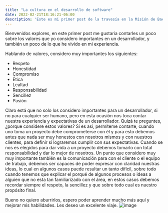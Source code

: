 ```yaml
---
title: "La cultura en el desarrollo de software"
date: 2022-02-21T18:16:21-06:00
description: 'Este es mi primer post de la travesía en la Misión de Backend con Node JS de Launch X.'
---
```


Bienvenidos explores, en este primer post me gustaría contarles un poco sobre los valores que yo considero importantes en un desarrollador, y también un poco de lo que he vivido en mi experiencia.

Hablando de valores, considero muy importantes los siguientes:

-	Respeto
-	Honestidad
-	Compromiso
-	Ética
-	Lealtad 
-	Responsabilidad
-	Sencillez
-	Pasión 

Claro está que no solo los considero importantes para un desarrollador, si no para cualquier ser humano, pero en esta ocasión nos toca contar nuestra experiencia y expectativas de un desarrollador. 
Quizá te preguntes, ¿porque considere estos valores?
Si es así, permíteme contarte, cuando uno toma un proyecto debe comprometerse con él y para esto debemos antes que nada ser muy honestos con nosotros mismos y con nuestros clientes, para definir si lograremos cumplir con sus expectativas. Cuando se nos es elegidos para dar vida a un proyecto debemos tomarlo con total responsabilidad y dar lo mejor de nosotros. 
Un punto que considero muy muy importante también es la comunicación para con el cliente o el equipo de trabajo, debemos ser capaces de poder expresar con claridad nuestras ideas, lo cual en algunos casos puede resultar un tanto difícil, sobre todo cuando tenemos que explicar el porqué de algunos procesos o ideas a alguien que no esta tan familiarizado con el área, en estos casos debemos recordar siempre el respeto, la sencillez y que sobre todo cual es nuestro propósito final.

Bueno no quiero aburrirlos, espero poder aprender mucho más aquí y mejorar mis habilidades. Les deseo un excelente viaje. 
![image](https://user-images.githubusercontent.com/29434378/163028776-50bb1740-fbc8-4a72-8001-0b57395da173.png)

